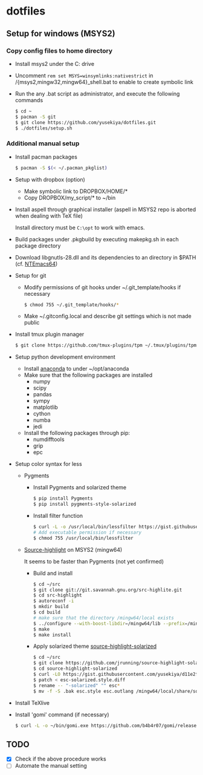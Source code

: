 # dotfiles
## Setup for windows (MSYS2)
### Copy config files to home directory
- Install msys2 under the C: drive
- Uncomment `rem set MSYS=winsymlinks:nativestrict` in /{msys2,mingw32,mingw64}_shell.bat
  to enable to create symbolic link
- Run the any .bat script as administrator, and execute the following commands

  ```bash
  $ cd ~
  $ pacman -S git
  $ git clone https://github.com/yusekiya/dotfiles.git
  $ ./dotfiles/setup.sh
  ```

### Additional manual setup

- Install pacman packages

  ```bash
  $ pacman -S $(< ~/.pacman_pkglist)
  ```

- Setup with dropbox (option)
  - Make symbolic link to DROPBOX/HOME/*
  - Copy DROPBOX/my_script/* to ~/bin
- Install aspell through graphical installer (aspell in MSYS2 repo is aborted when dealing with TeX file)

  Install directory must be `C:\opt` to work with emacs.
- Build packages under .pkgbuild by executing makepkg.sh in each package directory
- Download libgnutls-28.dll and its dependencies to an directory in $PATH (cf. [NTEmacs64](https://github.com/chuntaro/NTEmacs64#emacs-245bindll-の依存関係など))
- Setup for git
  - Modify permissions of git hooks under ~/.git_template/hooks if necessary

    ```bash
    $ chmod 755 ~/.git_template/hooks/*
    ```

  - Make ~/.gitconfig.local and describe git settings which is not made public
- Install tmux plugin manager

  ```bash
  $ git clone https://github.com/tmux-plugins/tpm ~/.tmux/plugins/tpm
  ```

- Setup python development environment
  - Install [anaconda](https://www.continuum.io/downloads) to under ~/opt/anaconda
  - Make sure that the following packages are installed
      - numpy
      - scipy
      - pandas
      - sympy
      - matplotlib
      - cython
      - numba
      - jedi
  - Install the following packages through pip:
      - numdifftools
      - grip
      - epc
- Setup color syntax for less
  - Pygments

    - Install Pygments and solarized theme

      ``` bash
      $ pip install Pygments
      $ pip install pygments-style-solarized
      ```

    - Install filter function

      ```bash
      $ curl -L -o /usr/local/bin/lessfilter https://gist.githubusercontent.com/yusekiya/cdf28e6a4e85d855fafa/raw/95bc1e594a00a2f03d911fc13a2c70985c3054f9/lessfilter
      # Add executable permission if necessary
      $ chmod 755 /usr/local/bin/lessfilter
      ```

  - [Source-highlight](http://www.gnu.org/software/src-highlite/source-highlight.html)
    on MSYS2 (mingw64)

    It seems to be faster than Pygments (not yet confirmed)

    - Build and install

      ```bash
      $ cd ~/src
      $ git clone git://git.savannah.gnu.org/src-highlite.git
      $ cd src-highlight
      $ autoreconf -i
      $ mkdir build
      $ cd build
      # make sure that the directory /mingw64/local exists
      $ ../configure --with-boost-libdir=/mingw64/lib --prefix=/mingw64/local
      $ make
      $ make install
      ```

    - Apply solarized theme
      [source-highlight-solarized](https://github.com/jrunning/source-highlight-solarized)

      ```bash
      $ cd ~/src
      $ git clone https://github.com/jrunning/source-highlight-solarized.git
      $ cd source-highlight-solarized
      $ curl -LO https://gist.githubusercontent.com/yusekiya/d11e2fcffdbcf9b6da00/raw/1eb6d73a854dabbd643e5ac9b42dfde9009667a7/esc-solarized.style.diff
      $ patch < esc-solarized.style.diff
      $ rename -- "-solarized" "" esc*
      $ mv -f -S .bak esc.style esc.outlang /mingw64/local/share/source-highlight
      ```

- Install TeXlive
- Install 'gomi' command (if necessary)

  ```bash
  $ curl -L -o ~/bin/gomi.exe https://github.com/b4b4r07/gomi/releases/download/v0.1.6/gomi_windows_amd64.exe
  ```

## TODO

- [x] Check if the above procedure works
- [ ] Automate the manual setting
